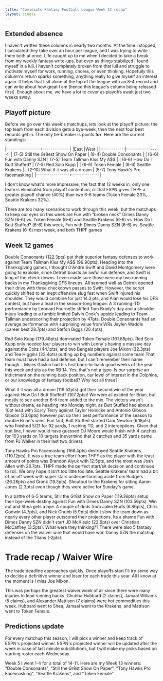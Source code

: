```yaml
---
title: "Covidiots Fantasy Football League Week 12 recap"
layout: single
---
```


## Extended absence

I haven't written these columns in nearly two months. At the time I stopped, I calculated they take over an hour per league, and I was trying to write them both at once. Life caught up to me when I decided to take a break from my weekly fantasy write-ups, but even as things stabilized I found myself in a lull. I haven't completely broken from that lull and struggle to motivate myself for work, running, chores, or even thinking. Hopefully this column's return sparks something, anything really to give myself an interest again. It helps that I sit alone at the top of the league with an 8-4 record and can write about how great I am (hence this league's column being released first). Enough about me, we have a lot to cover as playoffs await just two weeks away.

## Playoff picture

Before we go over this week's matchups, lets look at the playoff picture; the top team from each division gets a bye-week, then the next four best records get in. The only tie-breaker is points **for**. Here are the current standings:

|-----------------+--------------|
|East |West |
|:-----------:|:----------------:|
| (7-5) Still the Gr8est Show On Paper | (8-4) Double Consonants |
| (6-6) Fun with Danny SZN | (7-5) Team Tallman Kiss My A$$ |
| (6-6) How Do I Butt Stuffed? | (7-5) Red Solo Kupp |
| (6-6) Token Female | (6-6) Seattle Krakens |
| (2-10) What if it was all a dream | (5-7) Tony Hawk's Pro facemasking |
|-----------------+--------------|

I don't know what's more impressive, the fact that 12 weeks in, only one team is eliminated from playoff contention, or that ESPN gives THPF a greater playoff chance (40%) than two 6-6 teams (Token Female 23%, Seattle Krakens 32%).

There are too many scenarios to work through this week, but the matchups to keep our eyes on this week are Fun with "broken neck" Dimes Danny SZN (6-6) vs. Token Female (6-6) and Seattle Krakens (6-6) vs. How Do I Butt Stuffed? (6-6) this week, Fun with Dimes Danny SZN (6-6) vs. Seattle Krakens (6-6) next week, and both THPF games

## Week 12 games

Double Consonants (122.3pts) put their superior fantasy defenses to work against Team Tallman Kiss My A$$ (99.96pts). Heading into the Thanksgiving games, I thought D'Andre Swift and David Montgomery were going to explode, since Detroit boasts an awful run defense, and Swift is king of the check downs. I even made sure those were my two running backs in my Thanksgiving DFS lineups. All seemed well as Detroit opened their drive with three checkdown passes to Swift. However, the script quickly shifted to an inept offensive slug fest when Swift injured his shoulder. They would combine for just 14.3 pts, and Alan would lose his DFS contest, but have a lead in the season-long league. A 3 running-TD performance by Leonard Fournette stifled Tom Brady's day and a shoulder injury leading to a fumble limited Dalvin Cook's upside leading to Team Tallman underscoring their projection by 47pts. Double Consonants had an average performance with surprising value from WRs Jaylen Waddle (career best 28.7pts) and Stefon Diggs (20.4pts).

Red Solo Kupp (179.48pts) dominated Token Female (101.88pts). Red Solo Kupp only needed four players to win with Lenny's having a massive day against the Colts (44.1pts), and two Bengals players Joe Mixon (32.3pts) and Tee Higgins (23.4pts) putting up big numbers against some team That team must have had a bad defense, but I can't remember their name though... Myles Gaskin had his first back-to-back good weeks of the year this week and sits as the RB 14. Yes, that's not a typo. Is our surprise an indictment on the running back position, our level of interest in the Dolphins, or our knowledge of fantasy football? Why not all three?

What if it was all a dream (119.52pts) got their second win of the year against How Do I Butt Stuffed? (107.2pts)! We were all excited for Brian, but mostly to see another 6-6 team added to the mix. The victory wasn't without drama, as heading into Monday night, as Butt Stuffed had about a 10pt lead with Scary Terry against Taylor Heinicke and Antonio Gibson. Gibson (23.6pts) however put up their best performance of the season to double Brian's wins. Fun fact, Butt Stuffed started Cam Newton (6.18pts) who finished 5/21 for 92 yards, 1 rushing TD, and 2 interceptions. Given that stat line, I never would have guessed DJ Moore would finish with 4 catches for 103 yards on 10 targets (nevermind that 2 catches and 35 yards came from PJ Walker in their last two drives).

Tony Hawks Pro Facemasking (166.4pts) destroyed Seattle Krakens (110.12pts). It was a true team effort from THPF as the player with the least amount of points was Brandon Aiyuk with 12.5pts, and the most was Josh Allen with 26.7pts. THPF made the perfect start/sit decision and continues to roll. We only hope it isn't too little too late. Seattle Krakens' team had a bit of an off week with super stars underperforming aside from Rodgers (26.28pts) and Gronk (19.3pts). Shoutout to the Krakens for sitting Aaron Jones (2.3pts) even though they were active for Sunday's game.

In a battle of 6-5 teams, Still the Gr8st Show on Paper (119.36pts) setup their bye-week destiny against Fun with Dimes Danny SZN (103.56pts). Win out and Shea gets a bye. A couple of duds from Jalen Hurts (6.86pts), Chris Godwin (4.7pts), and Nick Chubb (5.9pts) didn't slow the team down as nearly every other player outscored their projections. Its a shame Fun with Dimes Danny SZN didn't start JD McKissic (22.6pts) over Christian McCaffrey (3.5pts). What were they thinking?? There were also 5 fantasy defenses on the waiver wire that would have won Danny SZN the matchup instead of the Titans (-2pts).

# Trade recap / Waiver Wire

The trade deadline approaches quickly. Once playoffs start I'll try some way to decide a definitive winner and loser for each trade this year. All I know at the moment is I miss Joe Mixon.

This was perhaps the greatest waiver week of all since there were many injuries to lead running backs. Chubba Hubbard (2 claims), Jamaal Williams (5 claims), and Alexander Mattison (7 claims) were hot commodities this week. Hubbard went to Shea, Jamaal went to the Krakens, and Mattison went to Token Female.

## Predictions update
For every matchup this season, I will pick a winner and keep track of ESPN's projected winner. ESPN's projected winner will be updated after the week in case of last minute substitutions, but I will make my picks based on starting roster each Wednesday.

Week 5 I went 1-4 for a total of 14-11. Here are my Week 13 winners:
"Double Consonants", "Still the Gr8st Show On Paper", "Tony Hawks Pro Facemasking", "Seattle Krakens", and "Token Female"
